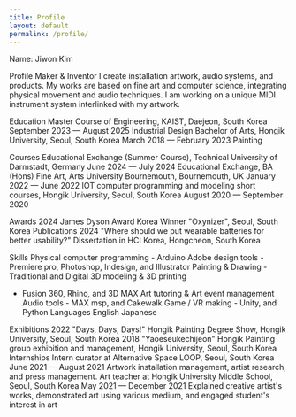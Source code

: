 ```yaml
---
title: Profile
layout: default
permalink: /profile/
---
```

<body oncontextmenu="return false;">
Name: Jiwon Kim

Profile
Maker & Inventor
I create installation artwork, audio systems, and products.
My works are based on fine art and computer science, integrating
physical movement and audio techniques.
I am working on a unique MIDI instrument system interlinked with my
artwork.

Education
Master Course of Engineering, KAIST, Daejeon, South Korea
September 2023 — August 2025
Industrial Design
Bachelor of Arts, Hongik University, Seoul, South Korea
March 2018 — February 2023
Painting

Courses
Educational Exchange (Summer Course), Technical University of
Darmstadt, Germany
June 2024 — July 2024
Educational Exchange, BA (Hons) Fine Art, Arts University
Bournemouth, Bournemouth, UK
January 2022 — June 2022
IOT computer programming and modeling short courses, Hongik
University, Seoul, South Korea
August 2020 — September 2020

Awards
2024 James Dyson Award Korea Winner
"Oxynizer", Seoul, South Korea
Publications
2024 "Where should we put wearable batteries for better
usability?"
Dissertation in HCI Korea, Hongcheon, South Korea

Skills
Physical computer
programming - Arduino
Adobe design tools - Premiere
pro, Photoshop, Indesign, and
Illustrator
Painting & Drawing -
Traditional and Digital
3D modeling & 3D printing
- Fusion 360, Rhino, and 3D
MAX
Art tutoring & Art event
management
Audio tools - MAX msp, and
Cakewalk
Game / VR making - Unity, and
Python
Languages
English
Japanese

Exhibitions
2022 "Days, Days, Days!"
Hongik Painting Degree Show, Hongik University, Seoul, South Korea
2018 "Yaoeseukechijeon"
Hongik Painting group exhibition and management, Hongik University,
Seoul, South Korea
Internships
Intern curator at Alternative Space LOOP, Seoul, South Korea
June 2021 — August 2021
Artwork installation management, artist research, and press
management.
Art teacher at Hongik University Middle School, Seoul, South Korea
May 2021 — December 2021
Explained creative artist's works, demonstrated art using various
medium, and engaged student's interest in art
</body>